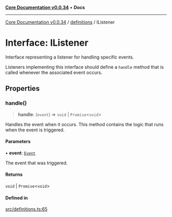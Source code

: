 [**Core Documentation v0.0.34**](../../README.md) • **Docs**

***

[Core Documentation v0.0.34](../../modules.md) / [definitions](../README.md) / IListener

# Interface: IListener

Interface representing a listener for handling specific events.

Listeners implementing this interface should define a `handle` method
that is called whenever the associated event occurs.

## Properties

### handle()

> **handle**: (`event`) => `void` \| `Promise`\<`void`\>

Handles the event when it occurs. This method contains the logic that runs when the event is triggered.

#### Parameters

• **event**: [`Event`](../../events/Event/classes/Event.md)

The event that was triggered.

#### Returns

`void` \| `Promise`\<`void`\>

#### Defined in

[src/definitions.ts:65](https://github.com/stonemjs/core/blob/805ab978d87a028eb5ea9c9da928beb091ec1971/src/definitions.ts#L65)
